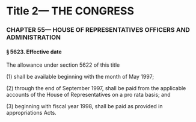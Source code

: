 
# Title 2— THE CONGRESS
### CHAPTER 55— HOUSE OF REPRESENTATIVES OFFICERS AND ADMINISTRATION
#### § 5623. Effective date

The allowance under section 5622 of this title

(1) shall be available beginning with the month of May 1997;

(2) through the end of September 1997, shall be paid from the applicable accounts of the House of Representatives on a pro rata basis; and

(3) beginning with fiscal year 1998, shall be paid as provided in appropriations Acts.
